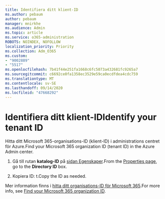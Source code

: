 ```yaml
---
title: Identifiera ditt klient-ID
ms.author: pebaum
author: pebaum
manager: mnirkhe
ms.audience: Admin
ms.topic: article
ms.service: o365-administration
ROBOTS: NOINDEX, NOFOLLOW
localization_priority: Priority
ms.collection: Adm_O365
ms.custom:
- "9002889"
- "5517"
ms.openlocfilehash: 7b41f44e251fa1668c6fc5073a432681fc9265a7
ms.sourcegitcommit: c6692ce0fa1358ec3529e59ca0ecdfdea4cdc759
ms.translationtype: MT
ms.contentlocale: sv-SE
ms.lasthandoff: 09/14/2020
ms.locfileid: "47668292"
---
```

# <a name="identify-your-tenant-id"></a><span data-ttu-id="8b58b-102">Identifiera ditt klient-ID</span><span class="sxs-lookup"><span data-stu-id="8b58b-102">Identify your tenant ID</span></span>

<span data-ttu-id="8b58b-103">Hitta ditt Microsoft 365-organisations-ID (klient-ID) i administrations centret för Azure.</span><span class="sxs-lookup"><span data-stu-id="8b58b-103">Find your Microsoft 365 organization ID (tenant ID) in the Azure Admin center.</span></span>

1. <span data-ttu-id="8b58b-104">Gå till rutan **katalog-ID** på [sidan Egenskaper](https://aka.ms/AzurePropertiesPage).</span><span class="sxs-lookup"><span data-stu-id="8b58b-104">From the [Properties page](https://aka.ms/AzurePropertiesPage), go to the **Directory ID** box.</span></span>

2. <span data-ttu-id="8b58b-105">Kopiera ID: t.</span><span class="sxs-lookup"><span data-stu-id="8b58b-105">Copy the ID as needed.</span></span>

<span data-ttu-id="8b58b-106">Mer information finns i [hitta ditt organisations-ID för Microsoft 365](https://docs.microsoft.com/onedrive/find-your-office-365-tenant-id).</span><span class="sxs-lookup"><span data-stu-id="8b58b-106">For more info, see [Find your Microsoft 365 organization ID](https://docs.microsoft.com/onedrive/find-your-office-365-tenant-id).</span></span>
